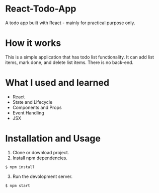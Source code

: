# React-Todo-App
A todo app built with React - mainly for practical purpose only.

# How it works
This is a simple application that has todo list functionality. It can add list items, mark done, and delete list items. There is no back-end.

# What I used and learned
* React
* State and Lifecycle
* Components and Props
* Event Handling
* JSX

# Installation and Usage

1. Clone or download project.
2. Install npm dependencies.
```
$ npm install
```
3. Run the devolopment server.
```
$ npm start
```
